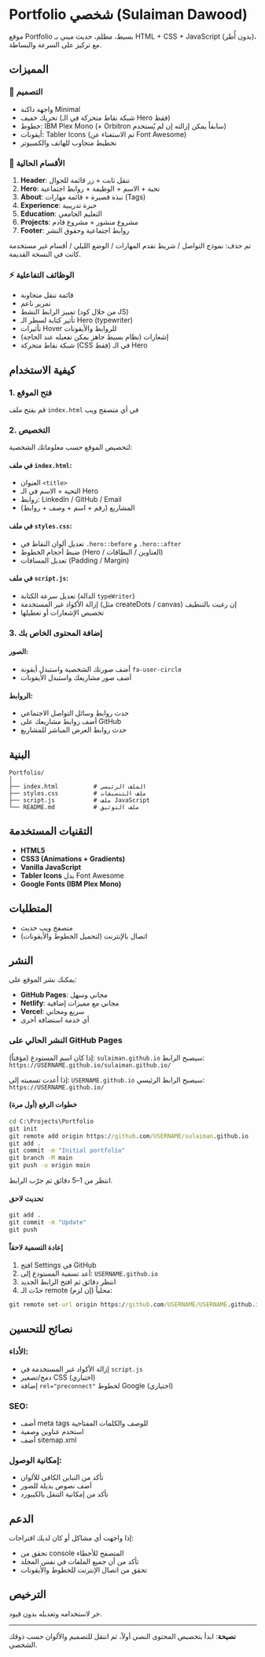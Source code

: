 # Portfolio شخصي (Sulaiman Dawood)

موقع Portfolio بسيط، مظلم، حديث مبني بـ HTML + CSS + JavaScript (بدون أُطر)، مع تركيز على السرعة والبساطة.

## المميزات

### 🎨 التصميم
- واجهة داكنة Minimal
- تحريك خفيف (شبكة نقاط متحركة في الـ Hero فقط)
- خطوط: IBM Plex Mono (+ Orbitron سابقاً يمكن إزالته إن لم يُستخدم)
- أيقونات: Tabler Icons (تم الاستغناء عن Font Awesome)
- تخطيط متجاوب للهاتف والكمبيوتر

### 📱 الأقسام الحالية
1. **Header**: تنقل ثابت + زر قائمة للجوال
2. **Hero**: تحية + الاسم + الوظيفة + روابط اجتماعية
3. **About**: نبذة قصيرة + قائمة مهارات (Tags)
4. **Experience**: خبرة تدريبية
5. **Education**: التعليم الجامعي
6. **Projects**: مشروع منشور + مشروع قادم
7. **Footer**: روابط اجتماعية وحقوق النشر

تم حذف: نموذج التواصل / شريط تقدم المهارات / الوضع الليلي / أقسام غير مستخدمة كانت في النسخة القديمة.

### ⚡ الوظائف التفاعلية
- قائمة تنقل متجاوبة
- تمرير ناعم
- تمييز الرابط النشط (من خلال كود JS)
- تأثير كتابة لسطر الـ Hero (typewriter)
- تأثيرات Hover للروابط والأيقونات
- إشعارات (نظام بسيط جاهز يمكن تفعيله عند الحاجة)
- شبكة نقاط متحركة (CSS فقط) في الـ Hero

## كيفية الاستخدام

### 1. فتح الموقع
قم بفتح ملف `index.html` في أي متصفح ويب

### 2. التخصيص
لتخصيص الموقع حسب معلوماتك الشخصية:

#### في ملف `index.html`:
- العنوان `<title>`
- التحية + الاسم في الـ Hero
- روابط: LinkedIn / GitHub / Email
- المشاريع (رقم + اسم + وصف + روابط)

#### في ملف `styles.css`:
- تعديل ألوان النقاط في `.hero::before` و `.hero::after`
- ضبط أحجام الخطوط (Hero / العناوين / البطاقات)
- تعديل المسافات (Padding / Margin)

#### في ملف `script.js`:
- تعديل سرعة الكتابة (الدالة `typeWriter`)
- إزالة الأكواد غير المستخدمة (مثل createDots / canvas) إن رغبت بالتنظيف
- تخصيص الإشعارات أو تعطيلها

### 3. إضافة المحتوى الخاص بك

#### الصور:
- أضف صورتك الشخصية واستبدل أيقونة `fa-user-circle`
- أضف صور مشاريعك واستبدل الأيقونات

#### الروابط:
- حدث روابط وسائل التواصل الاجتماعي
- أضف روابط مشاريعك على GitHub
- حدث روابط العرض المباشر للمشاريع

## البنية

```
Portfolio/
│
├── index.html          # الملف الرئيسي
├── styles.css          # ملف التنسيقات
├── script.js           # ملف JavaScript
└── README.md           # ملف التوثيق
```

## التقنيات المستخدمة

- **HTML5**
- **CSS3 (Animations + Gradients)**
- **Vanilla JavaScript**
- **Tabler Icons** بدل Font Awesome
- **Google Fonts (IBM Plex Mono)**

## المتطلبات

- متصفح ويب حديث
- اتصال بالإنترنت (لتحميل الخطوط والأيقونات)

## النشر

يمكنك نشر الموقع على:
- **GitHub Pages**: مجاني وسهل
- **Netlify**: مجاني مع مميزات إضافية
- **Vercel**: سريع ومجاني
- أي خدمة استضافة أخرى

### النشر الحالي على GitHub Pages

إذا كان اسم المستودع (مؤقتاً): `sulaiman.github.io`
سيصبح الرابط: `https://USERNAME.github.io/sulaiman.github.io/`

إذا أعدت تسميته إلى: `USERNAME.github.io`
سيصبح الرابط الرئيسي: `https://USERNAME.github.io/`

#### خطوات الرفع (أول مرة)
```cmd
cd C:\Projects\Portfolio
git init
git remote add origin https://github.com/USERNAME/sulaiman.github.io
git add .
git commit -m "Initial portfolio"
git branch -M main
git push -u origin main
```

انتظر من 1–5 دقائق ثم جرّب الرابط.

#### تحديث لاحق
```cmd
git add .
git commit -m "Update"
git push
```

#### إعادة التسمية لاحقاً
1. افتح Settings في GitHub
2. أعد تسمية المستودع إلى: `USERNAME.github.io`
3. انتظر دقائق ثم افتح الرابط الجديد
4. حدّث الـ remote محلياً (إن لزم):
```cmd
git remote set-url origin https://github.com/USERNAME/USERNAME.github.io
```

## نصائح للتحسين

### الأداء:
- إزالة الأكواد غير المستخدمة في `script.js`
- دمج/تصغير CSS (اختياري)
- إضافة `rel="preconnect"` لخطوط Google (اختياري)

### SEO:
- أضف meta tags للوصف والكلمات المفتاحية
- استخدم عناوين وصفية
- أضف sitemap.xml

### إمكانية الوصول:
- تأكد من التباين الكافي للألوان
- أضف نصوص بديلة للصور
- تأكد من إمكانية التنقل بالكيبورد

## الدعم

إذا واجهت أي مشاكل أو كان لديك اقتراحات:
- تحقق من console المتصفح للأخطاء
- تأكد من أن جميع الملفات في نفس المجلد
- تحقق من اتصال الإنترنت للخطوط والأيقونات

## الترخيص

حر لاستخدامه وتعديله بدون قيود.

---

**نصيحة**: ابدأ بتخصيص المحتوى النصي أولاً، ثم انتقل للتصميم والألوان حسب ذوقك الشخصي.
